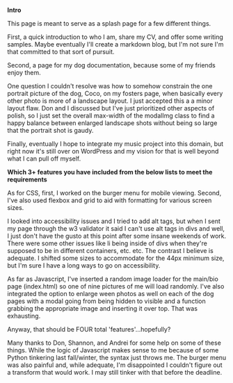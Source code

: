 **Intro**

This page is meant to serve as a splash page for a few different things.

First, a quick introduction to who I am, share my CV, and offer some writing samples. Maybe eventually I'll create a markdown blog, but I'm not sure I'm that committed to that sort of pursuit.

Second, a page for my dog documentation, because some of my friends enjoy them.

One question I couldn't resolve was how to somehow constrain the one portrait picture of the dog, Coco, on my fosters page, when basically every other photo is more of a landscape layout. I just accepted this a a minor layout flaw. Don and I discussed but I've just prioritized other aspects of polish, so I just set the overall max-width of the modalImg class to find a happy balance between enlarged landscape shots without being so large that the portrait shot is gaudy.

Finally, eventually I hope to integrate my music project into this domain, but right now it's still over on WordPress and my vision for that is well beyond what I can pull off myself.


**Which 3+ features you have included from the below lists to meet the requirements**

As for CSS, first, I worked on the burger menu for mobile viewing. Second, I've also used flexbox and grid to aid with formatting for various screen sizes.

I looked into accessibility issues and I tried to add alt tags, but when I sent my page through the w3 validator it said I can't use alt tags in divs and well, I just don't have the gusto at this point after some insane weekends of work. There were some other issues like li being inside of divs when they're supposed to be in different containers, etc. etc. The contrast I believe is adequate. I shifted some sizes to accommodate for the 44px minimum size, but I'm sure I have a long ways to go on accessibility.

As far as Javascript, I've inserted a random image loader for the main/bio page (index.html) so one of nine pictures of me will load randomly. I've also integrated the option to enlarge ween photos as well on each of the dog pages with a modal going from being hidden to visible and a function grabbing the appropriate image and inserting it over top. That was exhausting.

Anyway, that should be FOUR total 'features'...hopefully? 

Many thanks to Don, Shannon, and Andrei for some help on some of these things. While the logic of Javascript makes sense to me because of some Python tinkering last fall/winter, the syntax just throws me. The burger menu was also painful and, while adequate, I'm disappointed I couldn't figure out a transform that would work. I may still tinker with that before the deadline.
